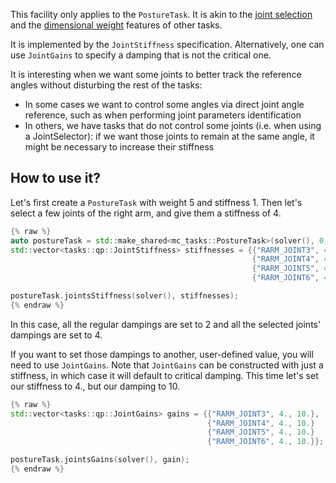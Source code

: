 This facility only applies to the `PostureTask`. It is akin to the [joint selection](joint-select.html) and the [dimensional weight](dim-weight.html) features of other tasks.

It is implemented by the `JointStiffness` specification. Alternatively, one can use `JointGains` to specify a damping that is not the critical one.

It is interesting when we want some joints to better track the reference angles without disturbing the rest of the tasks:

- In some cases we want to control some angles via direct joint angle reference, such as when performing joint parameters identification
- In others, we have tasks that do not control some joints (i.e. when using a JointSelector): if we want those joints to remain at the same angle, it might be necessary to increase their stiffness

## How to use it?

Let's first create a `PostureTask` with weight 5 and stiffness 1. Then let's select a few joints of the right arm, and give them a stiffness of 4.

```cpp
{% raw %}
auto postureTask = std::make_shared<mc_tasks::PostureTask>(solver(), 0, 1, 5);
std::vector<tasks::qp::JointStiffness> stiffnesses = {{"RARM_JOINT3", 4.},
                                                      {"RARM_JOINT4", 4.}
                                                      {"RARM_JOINT5", 4.}
                                                      {"RARM_JOINT6", 4.}};

postureTask.jointsStiffness(solver(), stiffnesses);
{% endraw %}
```

In this case, all the regular dampings are set to 2 and all the selected joints' dampings are set to 4.

If you want to set those dampings to another, user-defined value, you will need to use `JointGains`. Note that `JointGains` can be constructed with just a stiffness, in which case it will default to critical damping. This time let's set our stiffness to 4., but our damping to 10.

```cpp
{% raw %}
std::vector<tasks::qp::JointGains> gains = {{"RARM_JOINT3", 4., 10.},
                                            {"RARM_JOINT4", 4., 10.}
                                            {"RARM_JOINT5", 4., 10.}
                                            {"RARM_JOINT6", 4., 10.}};

postureTask.jointsGains(solver(), gain);
{% endraw %}
```
